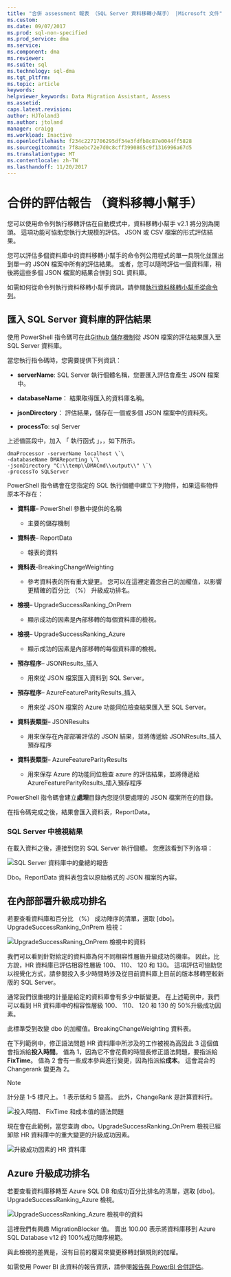```yaml
---
title: "合併 assessment 報表 （SQL Server 資料移轉小幫手） |Microsoft 文件"
ms.custom: 
ms.date: 09/07/2017
ms.prod: sql-non-specified
ms.prod_service: dma
ms.service: 
ms.component: dma
ms.reviewer: 
ms.suite: sql
ms.technology: sql-dma
ms.tgt_pltfrm: 
ms.topic: article
keywords: 
helpviewer_keywords: Data Migration Assistant, Assess
ms.assetid: 
caps.latest.revision: 
author: HJToland3
ms.author: jtoland
manager: craigg
ms.workload: Inactive
ms.openlocfilehash: f234c2271706295df34e3fdfb8c87e0044ff5828
ms.sourcegitcommit: 7f8aebc72e7d0c8cff3990865c9f1316996a67d5
ms.translationtype: MT
ms.contentlocale: zh-TW
ms.lasthandoff: 11/20/2017
---
```

# <a name="consolidate-assessment-reports-data-migration-assistant"></a>合併的評估報告 （資料移轉小幫手）

您可以使用命令列執行移轉評估在自動模式中，資料移轉小幫手 v2.1 將分別為開頭。 這項功能可協助您執行大規模的評估。  JSON 或 CSV 檔案的形式評估結果。

您可以評估多個資料庫中的資料移轉小幫手的命令列公用程式的單一具現化並匯出到單一的 JSON 檔案中所有的評估結果。 或者，您可以隨時評估一個資料庫，稍後將這些多個 JSON 檔案的結果合併到 SQL 資料庫。

如需如何從命令列執行資料移轉小幫手資訊，請參閱[執行資料移轉小幫手從命令列](../dma/dma-commandline.md)。 


## <a name="import-assessment-results-into-a-sql-server-database"></a>匯入 SQL Server 資料庫的評估結果

使用 PowerShell 指令碼可在此[Github 儲存機制](https://github.com/Microsoft/sql-server-samples/tree/master/samples/features/data-migration-assistant)從 JSON 檔案的評估結果匯入至 SQL Server 資料庫。

當您執行指令碼時，您需要提供下列資訊： 

- **serverName**: SQL Server 執行個體名稱，您要匯入評估會產生 JSON 檔案中。

- **databaseName**： 結果取得匯入的資料庫名稱。

- **jsonDirectory**： 評估結果，儲存在一個或多個 JSON 檔案中的資料夾。

- **processTo**: sql Server

上述值區段中，加入 「 執行函式 」，，如下所示。

```
dmaProcessor -serverName localhost \`\
-databaseName DMAReporting \`\
-jsonDirectory "C:\\temp\\DMACmd\\output\\" \`\
-processTo SQLServer
```

PowerShell 指令碼會在您指定的 SQL 執行個體中建立下列物件，如果這些物件原本不存在：

- **資料庫**– PowerShell 參數中提供的名稱

  - 主要的儲存機制

- **資料表**– ReportData

  - 報表的資料

- **資料表**-BreakingChangeWeighting

  - 參考資料表的所有重大變更。  您可以在這裡定義您自己的加權值，以影響更精確的百分比 （%） 升級成功排名。

- **檢視**– UpgradeSuccessRanking\_OnPrem

  - 顯示成功的因素是內部移轉的每個資料庫的檢視。

- **檢視**– UpgradeSuccessRanking\_Azure

  - 顯示成功的因素是內部移轉的每個資料庫的檢視。

- **預存程序**– JSONResults\_插入

  - 用來從 JSON 檔案匯入資料到 SQL Server。

- **預存程序**– AzureFeatureParityResults\_插入

  - 用來從 JSON 檔案的 Azure 功能同位檢查結果匯入至 SQL Server。

- **資料表類型**– JSONResults

  - 用來保存在內部部署評估的 JSON 結果，並將傳遞給 JSONResults\_插入預存程序

- **資料表類型**– AzureFeatureParityResults

  - 用來保存 Azure 的功能同位檢查 azure 的評估結果，並將傳遞給 AzureFeatureParityResults\_插入預存程序

PowerShell 指令碼會建立**處理**目錄內您提供要處理的 JSON 檔案所在的目錄。

在指令碼完成之後，結果會匯入資料表，ReportData。

### <a name="viewing-the-results-in-sql-server"></a>SQL Server 中檢視結果

在載入資料之後，連接到您的 SQL Server 執行個體。 您應該看到下列各項：

![SQL Server 資料庫中的彙總的報告](../dma/media/DMAReportingDatabase.png)

Dbo。ReportData 資料表包含以原始格式的 JSON 檔案的內容。

## <a name="on-premises-upgrade-success-ranking"></a>在內部部署升級成功排名

若要查看資料庫和百分比 （%） 成功陣序的清單，選取 [dbo]。UpgradeSuccessRanking_OnPrem 檢視：

![UpgradeSuccessRaning_OnPrem 檢視中的資料](../dma/media/UpgradeSuccessRankingView.png)

我們可以看到針對給定的資料庫為何不同相容性層級升級成功的機率。  因此，比方說，HR 資料庫已評估相容性層級 100、 110、 120 和 130。  這項評估可協助您以視覺化方式，請參閱投入多少時間時涉及從目前資料庫上目前的版本移轉至較新版的 SQL Server。

通常我們很重視的計量是給定的資料庫會有多少中斷變更。  在上述範例中，我們可以看到 HR 資料庫中的相容性層級 100、 110、 120 和 130 的 50%升級成功因素。

此標準受到改變 dbo 的加權值。BreakingChangeWeighting 資料表。

在下列範例中，修正語法問題 HR 資料庫中所涉及的工作被視為高因此 3 這個值會指派給**投入時間**。 值為 1，因為它不會花費的時間長修正語法問題，要指派給**FixTime**。 值為 2 會有一些成本參與進行變更，因為指派給**成本**。  這會混合的 Changerank 變更為 2。

> [!NOTE]
> 計分是 1-5 標尺上。  1 表示低和 5 變高。 此外，ChangeRank 是計算資料行。

![投入時間、 FixTime 和成本值的語法問題](../dma/media/SyntaxIssueEffort.png)

現在會在此範例，當您查詢 dbo。UpgradeSuccessRanking_OnPrem 檢視已經卸除 HR 資料庫中的重大變更的升級成功因素。

![升級成功因素的 HR 資料庫](../dma/media/UpgradeSuccessFactor_HR.png)

## <a name="azure-upgrade-success-ranking"></a>Azure 升級成功排名

若要查看資料庫移轉至 Azure SQL DB 和成功百分比排名的清單，選取 [dbo]。UpgradeSuccessRanking_Azure 檢視。

![UpgradeSuccessRanking_Azure 檢視中的資料](../dma/media/UpgradeSuccessRankingView_Azure.png)

這裡我們有興趣 MigrationBlocker 值。  賣出 100.00 表示將資料庫移到 Azure SQL Database v12 的 100%成功陣序規範。

與此檢視的差異是，沒有目前的覆寫來變更移轉封鎖規則的加權。

如需使用 Power BI 此資料的報告資訊，請參閱[報告與 PowerBI 合併評估](../dma/dma-powerbiassesreport.md)。


